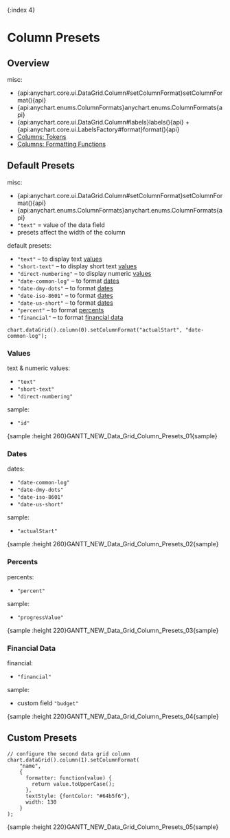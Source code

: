 {:index 4}
# Column Presets

## Overview

misc:

* {api:anychart.core.ui.DataGrid.Column#setColumnFormat}setColumnFormat(){api}
* {api:anychart.enums.ColumnFormats}anychart.enums.ColumnFormats{api}
* {api:anychart.core.ui.DataGrid.Column#labels}labels(){api} + {api:anychart.core.ui.LabelsFactory#format}format(){api}
* [Columns: Tokens](Columns#tokens)
* [Columns: Formatting Functions](Columns#formatting_functions)

## Default Presets

misc:

* {api:anychart.core.ui.DataGrid.Column#setColumnFormat}setColumnFormat(){api}
* {api:anychart.enums.ColumnFormats}anychart.enums.ColumnFormats{api}
* `"text"` = value of the data field
* presets affect the width of the column

default presets:

* `"text"` – to display text [values](#values)
* `"short-text"` – to display short text [values](#values)
* `"direct-numbering"` – to display numeric [values](#values)
* `"date-common-log"` – to format [dates](#dates)
* `"date-dmy-dots"` – to format [dates](#dates)
* `"date-iso-8601"` – to format [dates](#dates)
* `"date-us-short"` – to format [dates](#dates)
* `"percent"` – to format [percents](#percents)
* `"financial"` – to format [financial data](#financial_data)


```
chart.dataGrid().column(0).setColumnFormat("actualStart", "date-common-log");
```

### Values

text & numeric values:

* `"text"`
* `"short-text"`
* `"direct-numbering"`

sample:

* `"id"`


{sample :height 260}GANTT\_NEW\_Data\_Grid\_Column\_Presets\_01{sample}

### Dates

dates:

* `"date-common-log"`
* `"date-dmy-dots"`
* `"date-iso-8601"`
* `"date-us-short"`

sample:

* `"actualStart"`


{sample :height 260}GANTT\_NEW\_Data\_Grid\_Column\_Presets\_02{sample}

### Percents

percents:

* `"percent"`

sample:

* `"progressValue"`

{sample :height 220}GANTT\_NEW\_Data\_Grid\_Column\_Presets\_03{sample}

### Financial Data

financial:

* `"financial"`

sample:

* custom field `"budget"`


{sample :height 220}GANTT\_NEW\_Data\_Grid\_Column\_Presets\_04{sample}

## Custom Presets

```
// configure the second data grid column
chart.dataGrid().column(1).setColumnFormat(
    "name",
    {
      formatter: function(value) {
        return value.toUpperCase();
      },
      textStyle: {fontColor: "#64b5f6"},
      width: 130
    }
);
```

{sample :height 220}GANTT\_NEW\_Data\_Grid\_Column\_Presets\_05{sample}
